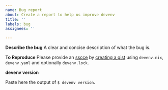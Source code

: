 ```yaml
---
name: Bug report
about: Create a report to help us improve devenv
title: ''
labels: bug
assignees: ''

---
```


**Describe the bug**
A clear and concise description of what the bug is.

**To Reproduce**
Please provide an [sscce](http://sscce.org) by [creating a gist](https://gist.github.com/) using `devenv.nix`, `devenv.yaml` and optionally `devenv.lock`.

**devenv version**
 
Paste here the output of `$ devenv version`.
